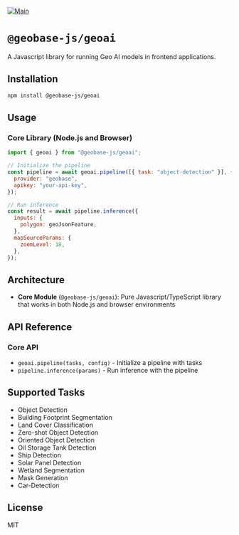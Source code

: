 [![Main](https://github.com/decision-labs/geobase-ai.js/actions/workflows/main.yml/badge.svg)](https://github.com/decision-labs/geobase-ai.js/actions/workflows/main.yml)

# `@geobase-js/geoai`

A Javascript library for running Geo AI models in frontend applications.

## Installation

```bash
npm install @geobase-js/geoai
```

## Usage

### Core Library (Node.js and Browser)

```javascript
import { geoai } from "@geobase-js/geoai";

// Initialize the pipeline
const pipeline = await geoai.pipeline([{ task: "object-detection" }], {
  provider: "geobase",
  apikey: "your-api-key",
});

// Run inference
const result = await pipeline.inference({
  inputs: {
    polygon: geoJsonFeature,
  },
  mapSourceParams: {
    zoomLevel: 18,
  },
});
```

## Architecture

- **Core Module** (`@geobase-js/geoai`): Pure Javascript/TypeScript library that works in both Node.js and browser environments

## API Reference

### Core API

- `geoai.pipeline(tasks, config)` - Initialize a pipeline with tasks
- `pipeline.inference(params)` - Run inference with the pipeline


## Supported Tasks

- Object Detection
- Building Footprint Segmentation
- Land Cover Classification
- Zero-shot Object Detection
- Oriented Object Detection
- Oil Storage Tank Detection
- Ship Detection
- Solar Panel Detection
- Wetland Segmentation
- Mask Generation
- Car-Detection

## License

MIT
